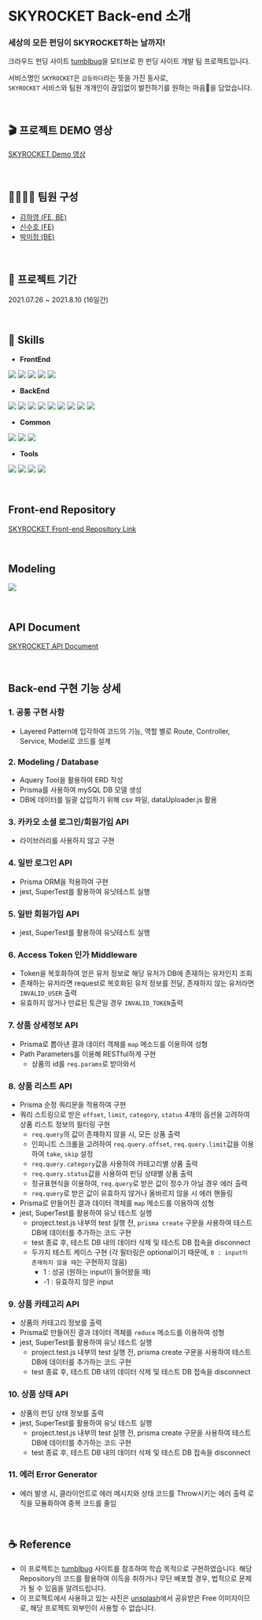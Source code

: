 # SKYROCKET Back-end 소개

### 세상의 모든 펀딩이 SKYROCKET하는 날까지!

크라우드 펀딩 사이트 <a href="https://tumblbug.com/" target="_blank">tumblbug</a>을 모티브로 한 펀딩 사이트 개발 팀 프로젝트입니다.

서비스명인 `SKYROCKET`은 `급등하다`라는 뜻을 가진 동사로,<br />
`SKYROCKET` 서비스와 팀원 개개인이 끊임없이 발전하기를 원하는 마음💖을 담았습니다.

<br />

## 🎬 프로젝트 DEMO 영상

[SKYROCKET Demo 영상](https://vimeo.com/585886529)

<br />

## 💁‍♀️💁‍♂️ 팀원 구성

- [감하영 (FE, BE)](https://github.com/iamhayoung)
- [신수호 (FE)](https://github.com/realsuhoman)
- [박미정 (BE)](https://github.com/undefinedP)

<br />

## 📆 프로젝트 기간

2021.07.26 ~ 2021.8.10 (16일간)

<br />

## 🔑 Skills

- **FrontEnd**

<img src="https://img.shields.io/badge/React-61DAFB?style=flat-square&logo=React&logoColor=black"/></a>
<img src="https://img.shields.io/badge/React_Hooks-61DAFB?style=flat-square&logo=React&logoColor=black"/></a>
<img src="https://img.shields.io/badge/React_Router-CA4245?style=flat-square&logo=ReactRouter&logoColor=black"/></a>
<img src="https://img.shields.io/badge/styled--components-DB7093?style=flat-square&logo=StyledComponents&logoColor=white"/></a>
<img src="https://img.shields.io/badge/JavaScript-F7DF1E?style=flat-square&logo=JavaScript&logoColor=white"/></a>

- **BackEnd**

<img src="https://img.shields.io/badge/Node.js-339933?style=flat-square&logo=Node.js&logoColor=white"/></a>
<img src="https://img.shields.io/badge/Express-000000?style=flat-square&logo=Express&logoColor=white"/></a>
<img src="https://img.shields.io/badge/Prisma-2D3748?style=flat-square&logo=Prisma&logoColor=white"/></a>
<img src="https://img.shields.io/badge/Bcrypt-003A70?style=flat-square&logo=LetsEncrypt&logoColor=white"/></a>
<img src="https://img.shields.io/badge/JSONWebTokens-000000?style=flat-square&logo=JSONWebTokens&logoColor=white"/></a>
<img src="https://img.shields.io/badge/Babel-F9DC3E?style=flat-square&logo=Babel&logoColor=white"/></a>
<img src="https://img.shields.io/badge/MySQL-4479A1?style=flat-square&logo=MySQL&logoColor=white"/></a>
<img src="https://img.shields.io/badge/Jest-c21325?style=flat-square&logo=Jest&logoColor=white"/></a>
<img src="https://img.shields.io/badge/Nodemon-76D04B?style=flat-square&logo=Nodemon&logoColor=white"/></a>

- **Common**

<img src="https://img.shields.io/badge/Git-F05032?style=flat-square&logo=Git&logoColor=white"/></a>
<img src="https://img.shields.io/badge/ESLint-4B32C3?style=flat-square&logo=ESLint&logoColor=white"/></a>
<img src="https://img.shields.io/badge/Prettier-F7B93E?style=flat-square&logo=Prettier&logoColor=white"/></a>

- **Tools**

<img src="https://img.shields.io/badge/Trello-0052CC?style=flat-square&logo=Trello&logoColor=white"/></a>
<img src="https://img.shields.io/badge/Slack-4A154B?style=flat-square&logo=Slack&logoColor=white"/></a>
<img src="https://img.shields.io/badge/GitHub-181717?style=flat-square&logo=GitHub&logoColor=white"/></a>
<img src="https://img.shields.io/badge/Postman-FF6C37?style=flat-square&logo=Postman&logoColor=white"/></a>

<br />

## Front-end Repository

[SKYROCKET Front-end Repository Link](https://github.com/wecode-bootcamp-korea/fullstack1-2nd-SKYROCKET-frontend)

<br />

## Modeling

![](https://user-images.githubusercontent.com/50080535/129067879-a51d65b3-e5a6-412f-b242-3508713d9f9e.png)

<br />

## API Document

[SKYROCKET API Document](https://documenter.getpostman.com/view/15812613/Tzsfo5jL)

<br />

## Back-end 구현 기능 상세

### 1. 공통 구현 사항

- Layered Pattern에 입각하여 코드의 기능, 역할 별로 Route, Controller, Service, Model로 코드를 설계

### 2. Modeling / Database

- Aquery Tool을 활용하여 ERD 작성
- Prisma를 사용하여 mySQL DB 모델 생성
- DB에 데이터를 일괄 삽입하기 위해 csv 파일, dataUploader.js 활용

### 3. 카카오 소셜 로그인/회원가입 API

- 라이브러리를 사용하지 않고 구현

### 4. 일반 로그인 API

- Prisma ORM을 적용하여 구현
- jest, SuperTest를 활용하여 유닛테스트 실행

### 5. 일반 회원가입 API

- jest, SuperTest를 활용하여 유닛테스트 실행

### 6. Access Token 인가 Middleware

- Token을 복호화하여 얻은 유저 정보로 해당 유저가 DB에 존재하는 유저인지 조회
- 존재하는 유저라면 request로 복호화된 유저 정보를 전달, 존재하지 않는 유저라면 `INVALID_USER` 출력
- 유효하지 않거나 만료된 토큰일 경우 `INVALID_TOKEN`출력

### 7. 상품 상세정보 API

- Prisma로 뽑아낸 결과 데이터 객체를 `map` 메소드를 이용하여 성형
- Path Parameters를 이용해 RESTful하게 구현
  - 상품의 id를 `req.params`로 받아와서

### 8. 상품 리스트 API

- Prisma 순정 쿼리문을 적용하여 구현
- 쿼리 스트링으로 받은 `offset`, `limit`, `category`, `status` 4개의 옵션을 고려하여 상품 리스트 정보의 필터링 구현
  - `req.query`의 값이 존재하지 않을 시, 모든 상품 출력
  - 인피니트 스크롤을 고려하여 `req.query.offset`, `req.query.limit`값을 이용하여 `take`, `skip` 설정
  - `req.query.category`값을 사용하여 카테고리별 상품 출력
  - `req.query.status`값을 사용하여 펀딩 상태별 상품 출력
  - 정규표현식을 이용하여, `req.query`로 받은 값이 정수가 아닐 경우 에러 출력
  - `req.query`로 받은 값이 유효하지 않거나 올바르지 않을 시 에러 핸들링
- Prisma로 만들어진 결과 데이터 객체를 `map` 메소드를 이용하여 성형
- jest, SuperTest를 활용하여 유닛 테스트 실행
  - project.test.js 내부의 test 실행 전, `prisma create` 구문을 사용하여 테스트 DB에 데이터를 추가하는 코드 구현
  - test 종료 후, 테스트 DB 내의 데이터 삭제 및 테스트 DB 접속을 disconnect
  - 두가지 테스트 케이스 구현 (각 필터링은 optional이기 때문에, `0 : input이 존재하지 않을 때`는 구현하지 않음)
    - 1 : 성공 (원하는 input이 들어왔을 때)
    - -1 : 유효하지 않은 input

### 9. 상품 카테고리 API

- 상품의 카테고리 정보를 출력
- Prisma로 만들어진 결과 데이터 객체를 `reduce` 메소드를 이용하여 성형
- jest, SuperTest를 활용하여 유닛 테스트 실행
  - project.test.js 내부의 test 실행 전, prisma create 구문을 사용하여 테스트 DB에 데이터를 추가하는 코드 구현
  - test 종료 후, 테스트 DB 내의 데이터 삭제 및 테스트 DB 접속을 disconnect

### 10. 상품 상태 API

- 상품의 펀딩 상태 정보를 출력
- jest, SuperTest를 활용하여 유닛 테스트 실행
  - project.test.js 내부의 test 실행 전, prisma create 구문을 사용하여 테스트 DB에 데이터를 추가하는 코드 구현
  - test 종료 후, 테스트 DB 내의 데이터 삭제 및 테스트 DB 접속을 disconnect

### 11. 에러 Error Generator

- 에러 발생 시, 클라이언트로 에러 메시지와 상태 코드를 Throw시키는 에러 출력 로직을 모듈화하여 중복 코드를 줄임

<br />

## ☕️ Reference

- 이 프로젝트는 [tumblbug](https://tumblbug.com/) 사이트를 참조하여 학습 목적으로 구현하였습니다. 해당 Repository의 코드를 활용하여 이득을 취하거나 무단 배포할 경우, 법적으로 문제가 될 수 있음을 알려드립니다.
- 이 프로젝트에서 사용하고 있는 사진은 [unsplash](https://unsplash.com/)에서 공유받은 Free 이미지이므로, 해당 프로젝트 외부인이 사용할 수 없습니다.
